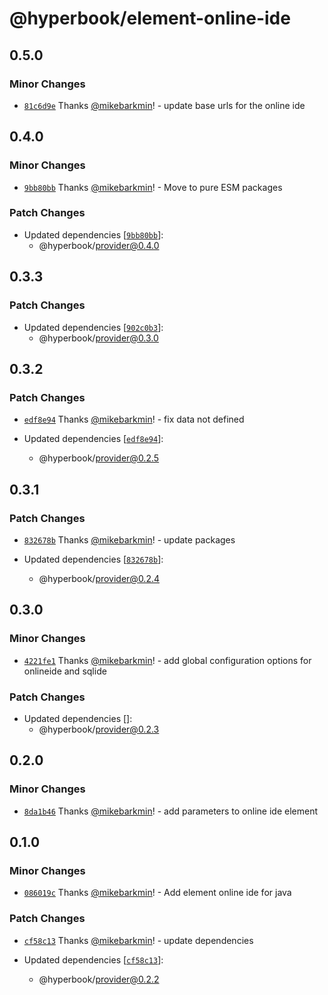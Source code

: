 # @hyperbook/element-online-ide

## 0.5.0

### Minor Changes

- [`81c6d9e`](https://github.com/openpatch/hyperbook/commit/81c6d9e7b5df239db6fc240b7d75221f88587f31) Thanks [@mikebarkmin](https://github.com/mikebarkmin)! - update base urls for the online ide

## 0.4.0

### Minor Changes

- [`9bb80bb`](https://github.com/openpatch/hyperbook/commit/9bb80bbd711a2ec11d84f2263c581d42e92fd7de) Thanks [@mikebarkmin](https://github.com/mikebarkmin)! - Move to pure ESM packages

### Patch Changes

- Updated dependencies [[`9bb80bb`](https://github.com/openpatch/hyperbook/commit/9bb80bbd711a2ec11d84f2263c581d42e92fd7de)]:
  - @hyperbook/provider@0.4.0

## 0.3.3

### Patch Changes

- Updated dependencies [[`902c0b3`](https://github.com/openpatch/hyperbook/commit/902c0b30a0aa97984350cfd58ad88d38ef7b4cd6)]:
  - @hyperbook/provider@0.3.0

## 0.3.2

### Patch Changes

- [`edf8e94`](https://github.com/openpatch/hyperbook/commit/edf8e943e9b9c393121cfc1d859dc91e44af30c1) Thanks [@mikebarkmin](https://github.com/mikebarkmin)! - fix data not defined

- Updated dependencies [[`edf8e94`](https://github.com/openpatch/hyperbook/commit/edf8e943e9b9c393121cfc1d859dc91e44af30c1)]:
  - @hyperbook/provider@0.2.5

## 0.3.1

### Patch Changes

- [`832678b`](https://github.com/openpatch/hyperbook/commit/832678b39f6a1a6e5cdd361c9c384d341762c09e) Thanks [@mikebarkmin](https://github.com/mikebarkmin)! - update packages

- Updated dependencies [[`832678b`](https://github.com/openpatch/hyperbook/commit/832678b39f6a1a6e5cdd361c9c384d341762c09e)]:
  - @hyperbook/provider@0.2.4

## 0.3.0

### Minor Changes

- [`4221fe1`](https://github.com/openpatch/hyperbook/commit/4221fe145a6dfffd9f97459fa2d2694da4b5d78e) Thanks [@mikebarkmin](https://github.com/mikebarkmin)! - add global configuration options for onlineide and sqlide

### Patch Changes

- Updated dependencies []:
  - @hyperbook/provider@0.2.3

## 0.2.0

### Minor Changes

- [`8da1b46`](https://github.com/openpatch/hyperbook/commit/8da1b46c9462aee8432e8697aee88628b0531ed8) Thanks [@mikebarkmin](https://github.com/mikebarkmin)! - add parameters to online ide element

## 0.1.0

### Minor Changes

- [`086019c`](https://github.com/openpatch/hyperbook/commit/086019c276dc42d1262dc104c894065b89203b24) Thanks [@mikebarkmin](https://github.com/mikebarkmin)! - Add element online ide for java

### Patch Changes

- [`cf58c13`](https://github.com/openpatch/hyperbook/commit/cf58c13ca19aaba8e20e6e1cb27ab3ebbfb74d37) Thanks [@mikebarkmin](https://github.com/mikebarkmin)! - update dependencies

- Updated dependencies [[`cf58c13`](https://github.com/openpatch/hyperbook/commit/cf58c13ca19aaba8e20e6e1cb27ab3ebbfb74d37)]:
  - @hyperbook/provider@0.2.2
